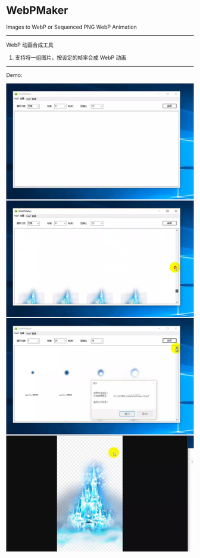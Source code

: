 # WebPMaker
Images to WebP or  Sequenced PNG WebP Animation










---

WebP 动画合成工具
1.  支持将一组图片，按设定的帧率合成 WebP 动画


---
Demo:

![选择序列图片](https://raw.githubusercontent.com/wangan/WebPMaker/master/Demo/1.webp)
![配置动画参数](https://raw.githubusercontent.com/wangan/WebPMaker/master/Demo/2.webp)
![成功提示](https://raw.githubusercontent.com/wangan/WebPMaker/master/Demo/3.webp)
![效果预览](https://raw.githubusercontent.com/wangan/WebPMaker/master/Demo/4.webp)
